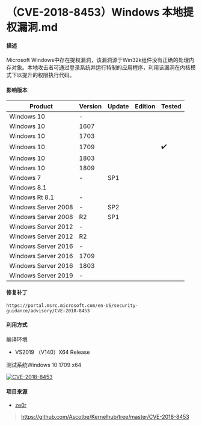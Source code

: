 # （CVE-2018-8453）Windows 本地提权漏洞.md

#### 描述

Microsoft Windows中存在提权漏洞，该漏洞源于Win32k组件没有正确的处理内存对象。本地攻击者可通过登录系统并运行特制的应用程序，利用该漏洞在内核模式下以提升的权限执行代码。

#### 影响版本

| Product             | Version | Update | Edition | Tested |
| ------------------- | ------- | ------ | ------- | ------ |
| Windows 10          | -       |        |         |        |
| Windows 10          | 1607    |        |         |        |
| Windows 10          | 1703    |        |         |        |
| Windows 10          | 1709    |        |         | ✔️      |
| Windows 10          | 1803    |        |         |        |
| Windows 10          | 1809    |        |         |        |
| Windows 7           | -       | SP1    |         |        |
| Windows 8.1         |         |        |         |        |
| Windows Rt 8.1      | -       |        |         |        |
| Windows Server 2008 | -       | SP2    |         |        |
| Windows Server 2008 | R2      | SP1    |         |        |
| Windows Server 2012 | -       |        |         |        |
| Windows Server 2012 | R2      |        |         |        |
| Windows Server 2016 | -       |        |         |        |
| Windows Server 2016 | 1709    |        |         |        |
| Windows Server 2016 | 1803    |        |         |        |
| Windows Server 2019 | -       |        |         |        |

#### 修复补丁

```
https://portal.msrc.microsoft.com/en-US/security-guidance/advisory/CVE-2018-8453
```

#### 利用方式

编译环境

- VS2019 （V140）X64 Release

测试系统Windows 10 1709 x64

[![CVE-2018-8453](resource/%EF%BC%88CVE-2018-8453%EF%BC%89Windows%20%E6%9C%AC%E5%9C%B0%E6%8F%90%E6%9D%83%E6%BC%8F%E6%B4%9E/media/CVE-2018-8453_win10_1709_x64.gif)](https://github.com/Ascotbe/Random-img/raw/master/WindowsKernelExploits/CVE-2018-8453_win10_1709_x64.gif?raw=true)

#### 项目来源

- [ze0r](https://github.com/ze0r/cve-2018-8453-exp)

> https://github.com/Ascotbe/Kernelhub/tree/master/CVE-2018-8453